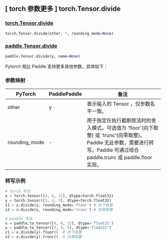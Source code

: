 ## [ torch 参数更多 ] torch.Tensor.divide

### [torch.Tensor.divide](https://pytorch.org/docs/stable/generated/torch.Tensor.divide.html#torch.Tensor.divide)

```python
torch.Tensor.divide(other, *, rounding_mode=None)
```

### [paddle.Tensor.divide](https://www.paddlepaddle.org.cn/documentation/docs/zh/api/paddle/Tensor_cn.html#divide-y-name-none)

```python
paddle.Tensor.divide(y, name=None)
```

Pytorch 相比 Paddle 支持更多其他参数，具体如下：

### 参数映射

| PyTorch       | PaddlePaddle | 备注                                                                                |
| ------------- | ------------ | ----------------------------------------------------------------------------------- |
| other         | y            | 表示输入的 Tensor ，仅参数名不一致。                                                   |
| rounding_mode | -            | 用于指定在执行截断除法时的舍入模式。可选值为 'floor'(向下取整) 或 'trunc'(向零取整)。 Paddle 无此参数，需要进行转写。Paddle 可通过组合 paddle.trunc 或 paddle.floor 实现。 |

### 转写示例

```python
# torch 写法
x = torch.tensor([4, 8, 12], dtype=torch.float32)
y = torch.tensor([3, 4, 5], dtype=torch.float32)
z1 = x.divide(y, rounding_mode='floor') # 向下取整
z2 = x.divide(y, rounding_mode='trunc') # 向零取整

# paddle 写法
x = paddle.to_tensor([4, 8, 12], dtype='float32')
y = paddle.to_tensor([3, 4, 5], dtype='float32')
z1 = x.divide(y).floor()  # 向下取整
z2 = x.divide(y).trunc()  # 向零取整
```

